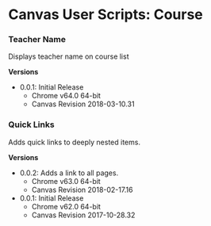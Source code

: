 # Canvas User Scripts: Course

### Teacher Name

Displays teacher name on course list

**Versions**

- 0.0.1: Initial Release
  - Chrome v64.0 64-bit
  - Canvas Revision 2018-03-10.31

### Quick Links

Adds quick links to deeply nested items.

**Versions**

- 0.0.2: Adds a link to all pages.
  - Chrome v63.0 64-bit
  - Canvas Revision 2018-02-17.16
- 0.0.1: Initial Release
  - Chrome v62.0 64-bit
  - Canvas Revision 2017-10-28.32
